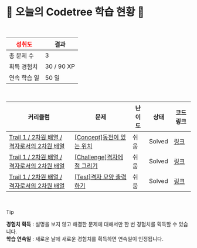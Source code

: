 # 🌲 오늘의 Codetree 학습 현황 🌲

<br />

| <span style="color:red;display:block;text-align:center;"> **성취도**</span> | 결과 |
|---|---|
| 총 문제 수 | 3 |
| 획득 경험치 | 30 / 90 XP |
| 연속 학습 일 | 50 일 |

<br />

|커리큘럼|문제|난이도|상태|코드 링크|
|---|---|---|---|---|
|[Trail 1 / 2차원 배열 / 격자로서의 2차원 배열](https://www.codetree.ai/trail-info/novice-low/)|[[Concept]동전이 있는 위치](https://www.codetree.ai/trails/complete/curated-cards/intro-Where-coins-are-located/)|쉬움|Solved|[링크](https://github.com/bear65507/Codetree/blob/main/250611/%EB%8F%99%EC%A0%84%EC%9D%B4%20%EC%9E%88%EB%8A%94%20%EC%9C%84%EC%B9%98/Where-coins-are-located.cpp)|
|[Trail 1 / 2차원 배열 / 격자로서의 2차원 배열](https://www.codetree.ai/trail-info/novice-low/)|[[Challenge]격자에 점 그리기](https://www.codetree.ai/trails/complete/curated-cards/challenge-draw-points-on-grid/)|쉬움|Solved|[링크](https://github.com/bear65507/Codetree/blob/main/250611/%EA%B2%A9%EC%9E%90%EC%97%90%20%EC%A0%90%20%EA%B7%B8%EB%A6%AC%EA%B8%B0/draw-points-on-grid.cpp)|
|[Trail 1 / 2차원 배열 / 격자로서의 2차원 배열](https://www.codetree.ai/trail-info/novice-low/)|[[Test]격자 모양 출력하기](https://www.codetree.ai/trails/complete/curated-cards/test-print-grid-shape/)|쉬움|Solved|[링크](https://github.com/bear65507/Codetree/blob/main/250611/%EA%B2%A9%EC%9E%90%20%EB%AA%A8%EC%96%91%20%EC%B6%9C%EB%A0%A5%ED%95%98%EA%B8%B0/print-grid-shape.cpp)|


<br />

> [!TIP]
> **경험치 획득** : 설명을 보지 않고 해결한 문제에 대해서만 한 번 경험치를 획득할 수 있습니다.  
> **학습 연속일** : 새로운 날에 새로운 경험치를 획득하면 연속일이 인정됩니다.

